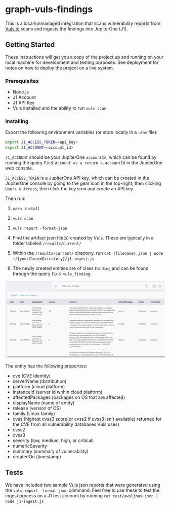 # graph-vuls-findings

This is a local/unmanaged integration that scans vulnerability reports from
[Vuls.io](https://vuls.io) scans and ingests the findings into JupiterOne (J1).

## Getting Started

These instructions will get you a copy of the project up and running on your
local machine for development and testing purposes. See deployment for notes on
how to deploy the project on a live system.

### Prerequisites

* Node.js
* J1 Account
* J1 API Key
* Vuls installed and the ability to run `vuls scan`

### Installing

Export the following environment variables (or store locally in a `.env` file):

```bash
export J1_ACCESS_TOKEN=<api_key>
export J1_ACCOUNT=<account_id>
```

`J1_ACCOUNT` should be your JupiterOne `accountId`, which can be found by
running the query `Find Account as a return a.accountId` in the JupiterOne web
console.

`J1_ACCESS_TOKEN` is a JupiterOne API key, which can be created in the
JupiterOne console by going to the gear icon in the top-right, then clicking
`Users & Access`, then click the key icon and create an API key.

Then run:

1. `yarn install`

1. `vuls scan`

1. `vuls report -format-json`

1. Find the artifact json file(s) created by Vuls. These are typically in a folder labeled `/results/current/`

1. Within the `/results/current/` directory, run `cat {filename}.json | node ~/{yourClonedDirectory}/j1-ingest.js`

1. The newly created entities are of class `Finding` and can be found through the query `Find vuls_finding`.

![](/images/example1.png)

The entity has the following properties:

* cve (CVE identity)
* serverName (distribution)
* platform (cloud platform)
* instanceId (server id within cloud platform)
* affectedPackages (packages on OS that are affected)
* displayName (name of entity)
* release (version of OS)
* family (Linux family)
* cvss (highest cvss3 score(or cvss2 if cvss3 isn't available) returned for the CVE from all vulnerability databases Vuls uses)
* cvss2
* cvss3
* severity (low, medium, high, or critical)
* numericSeverity
* summary (summary of vulnerability)
* createdOn (timestamp)

## Tests

We have included two sample Vuls json reports that were generated using the
`vuls report -format-json` command. Feel free to use these to test the ingest
process on a J1 test account by running `cat test/awslinux.json | node
j1-ingest.js`
